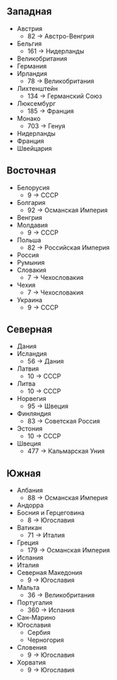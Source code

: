 ## Западная

*   Австрия
    *   82 -> Австро-Венгрия
*   Бельгия
    *   161 -> Нидерланды
*   Великобритания
*   Германия
*   Ирландия
    *   78 -> Великобритания
*   Лихтенштейн
    *   134 -> Германский Союз
*   Люксембург
    *   185 -> Франция
*   Монако
    *   703 -> Генуя
*   Нидерланды
*   Франция
*   Швейцария

## Восточная

*   Белорусия
    *   9 -> СССР
*   Болгария
    *   92 -> Османская Империя
*   Венгрия
*   Молдавия
    *   9 -> СССР
*   Польша
    *   82 -> Российская Империя
*   Россия
*   Румыния
*   Словакия
    *   7 -> Чехословакия
*   Чехия
    *   7 -> Чехословакия
*   Украина
    *   9 -> СССР

## Северная

*   Дания
*   Исландия
    *   56 -> Дания
*	Латвия
    *   10 -> СССР
*	Литва   
    *   10 -> СССР
*   Норвегия
    *   95 -> Швеция
*   Финляндия
    *   83 -> Советская Россия
*	Эстония   
    *   10 -> СССР
*   Швеция
    *   477 -> Кальмарская Уния

## Южная

*   Албания
    *   88 -> Османская Империя
*   Андорра
*   Босния и Герцеговина
    *   8 -> Югославия
*   Ватикан
    *   71 -> Италия
*   Греция
    *   179 -> Османская Империя
*   Испания
*   Италия
*   Северная Македония
    *   9 -> Югославия
*   Мальта
    *   36 -> Великобритания
*   Португалия
    *   360 -> Испания
*   Сан-Марино
*   Югославия
    *   Сербия
    *   Черногория
*   Словения
    *   9 -> Югославия
*   Хорватия
    *   9 -> Югославия
